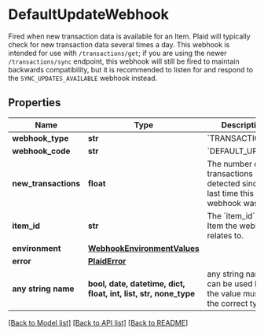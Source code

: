 # DefaultUpdateWebhook

Fired when new transaction data is available for an Item. Plaid will typically check for new transaction data several times a day.  This webhook is intended for use with `/transactions/get`; if you are using the newer `/transactions/sync` endpoint, this webhook will still be fired to maintain backwards compatibility, but it is recommended to listen for and respond to the `SYNC_UPDATES_AVAILABLE` webhook instead. 

## Properties
Name | Type | Description | Notes
------------ | ------------- | ------------- | -------------
**webhook_type** | **str** | &#x60;TRANSACTIONS&#x60; | 
**webhook_code** | **str** | &#x60;DEFAULT_UPDATE&#x60; | 
**new_transactions** | **float** | The number of new transactions detected since the last time this webhook was fired. | 
**item_id** | **str** | The &#x60;item_id&#x60; of the Item the webhook relates to. | 
**environment** | [**WebhookEnvironmentValues**](WebhookEnvironmentValues.md) |  | 
**error** | [**PlaidError**](PlaidError.md) |  | [optional] 
**any string name** | **bool, date, datetime, dict, float, int, list, str, none_type** | any string name can be used but the value must be the correct type | [optional]

[[Back to Model list]](../README.md#documentation-for-models) [[Back to API list]](../README.md#documentation-for-api-endpoints) [[Back to README]](../README.md)


